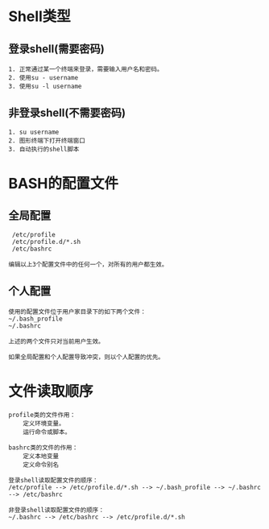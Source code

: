 # Shell类型
## 登录shell(需要密码)
```text
1. 正常通过某一个终端来登录，需要输入用户名和密码。
2. 使用su - username
3. 使用su -l username
```

## 非登录shell(不需要密码)
```text
1. su username
2. 图形终端下打开终端窗口
3. 自动执行的shell脚本
```

# BASH的配置文件
## 全局配置
```text
 /etc/profile
 /etc/profile.d/*.sh
 /etc/bashrc

编辑以上3个配置文件中的任何一个，对所有的用户都生效。
```


## 个人配置
```text
使用的配置文件位于用户家目录下的如下两个文件：
~/.bash_profile
~/.bashrc

上述的两个文件只对当前用户生效。

如果全局配置和个人配置导致冲突，则以个人配置的优先。
```


# 文件读取顺序
```
profile类的文件作用：
    定义环境变量。
    运行命令或脚本。

bashrc类的文件的作用：
    定义本地变量
    定义命令别名

登录shell读取配置文件的顺序：
/etc/profile --> /etc/profile.d/*.sh --> ~/.bash_profile --> ~/.bashrc --> /etc/bashrc

非登录shell读取配置文件的顺序：
~/.bashrc --> /etc/bashrc --> /etc/profile.d/*.sh
```
